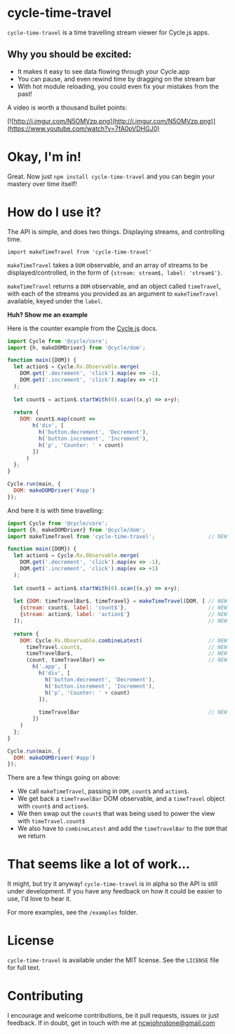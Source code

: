 # cycle-time-travel

`cycle-time-travel` is a time travelling stream viewer for Cycle.js apps.

Why you should be excited:
---
 * It makes it easy to see data flowing through your Cycle.app
 * You can pause, and even rewind time by dragging on the stream bar
 * With hot module reloading, you could even fix your mistakes from the past!

A video is worth a thousand bullet points:

[![http://i.imgur.com/N5OMVzp.png](http://i.imgur.com/N5OMVzp.png)](https://www.youtube.com/watch?v=7fA0pVDHGJ0)

Okay, I'm in!
===

Great. Now just `npm install cycle-time-travel` and you can begin your mastery over time itself!

How do I use it?
===

The API is simple, and does two things. Displaying streams, and controlling time.

`import makeTimeTravel from 'cycle-time-travel'`

`makeTimeTravel` takes a `DOM` observable, and an array of streams to be displayed/controlled, in the form of `{stream: stream$, label: 'stream$'}`.

`makeTimeTravel` returns a `DOM` observable, and an object called `timeTravel`, with each of the streams you provided as an argument to `makeTimeTravel` available, keyed under the `label`.

**Huh? Show me an example**

Here is the counter example from the [Cycle.js](http://cycle.js.org/basic-examples.html) docs.

```js
import Cycle from '@cycle/core';
import {h, makeDOMDriver} from '@cycle/dom';

function main({DOM}) {
  let action$ = Cycle.Rx.Observable.merge(
    DOM.get('.decrement', 'click').map(ev => -1),
    DOM.get('.increment', 'click').map(ev => +1)
  );
  
  let count$ = action$.startWith(0).scan((x,y) => x+y);
  
  return {
    DOM: count$.map(count =>
        h('div', [
          h('button.decrement', 'Decrement'),
          h('button.increment', 'Increment'),
          h('p', 'Counter: ' + count)
        ])
      )
  };
}

Cycle.run(main, {
  DOM: makeDOMDriver('#app')
});
```

And here it is with time travelling:

```js
import Cycle from '@cycle/core';
import {h, makeDOMDriver} from '@cycle/dom';
import makeTimeTravel from 'cycle-time-travel';                 // NEW

function main({DOM}) {
  let action$ = Cycle.Rx.Observable.merge(
    DOM.get('.decrement', 'click').map(ev => -1),
    DOM.get('.increment', 'click').map(ev => +1)
  );
  
  let count$ = action$.startWith(0).scan((x,y) => x+y);
  
  let {DOM: timeTravelBar$, timeTravel} = makeTimeTravel(DOM, [ // NEW
    {stream: count$, label: 'count$'},                          // NEW
    {stream: action$, label: 'action$'}                         // NEW
  ]);                                                           // NEW
  
  return {
    DOM: Cycle.Rx.Observable.combineLatest(                     // NEW
      timeTravel.count$,                                        // NEW
      timeTravelBar$,                                           // NEW
      (count, timeTravelBar) =>                                 // NEW
        h('.app', [                                             
          h('div', [                                            
            h('button.decrement', 'Decrement'),
            h('button.increment', 'Increment'),
            h('p', 'Counter: ' + count)
          ]),
          
          timeTravelBar                                         // NEW
        ])
    )
  };
}

Cycle.run(main, {
  DOM: makeDOMDriver('#app')
});
```

There are a few things going on above:
 * We call `makeTimeTravel`, passing in `DOM`, `count$` and `action$`.
 * We get back a `timeTravelBar` DOM observable, and a `timeTravel` object with `count$` and `action$`.
 * We then swap out the `count$` that was being used to power the view with `timeTravel.count$`
 * We also have to `combineLatest` and add the `timeTravelBar` to the `DOM` that we return

That seems like a lot of work...
===

It might, but try it anyway! `cycle-time-travel` is in alpha so the API is still under development. If you have any feedback on how it could be easier to use, I'd love to hear it.

For more examples, see the `/examples` folder.

License
===

`cycle-time-travel` is available under the MIT license. See the `LICENSE` file for full text.


Contributing
====

I encourage and welcome contributions, be it pull requests, issues or just feedback. If in doubt, get in touch with me at [ncwjohnstone@gmail.com](mailto:ncwjohnstone@gmail.com)
